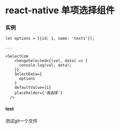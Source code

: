 # react-native 单项选择组件

### 实例
    let options = [{id: 1, name: 'test1'}];
    
    ...
    
    <SelectCom
        chengeSelected={(val, data) => {
          console.log(val, data);
        }}
        SelectData={
          options
        }
        defaultValue={1}
        placeholder={'请选择'}
      />
 #### test
 
 测试git一个文件
